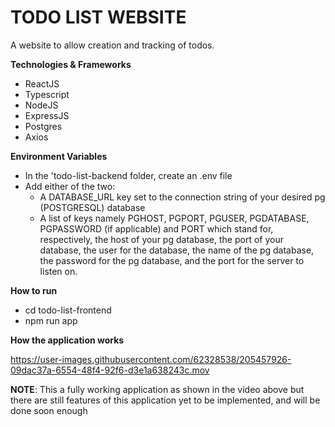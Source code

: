 # TODO LIST WEBSITE

A website to allow creation and tracking of todos.

**Technologies & Frameworks**

- ReactJS
- Typescript
- NodeJS
- ExpressJS
- Postgres
- Axios

**Environment Variables**
- In the 'todo-list-backend folder, create an .env file
- Add either of the two:
    - A DATABASE_URL key set to the connection string of your desired pg (POSTGRESQL) database
    - A list of keys namely PGHOST, PGPORT, PGUSER, PGDATABASE, PGPASSWORD (if applicable) and PORT which stand for, respectively, the host of your pg database, the port of your database, the user for the database, the name of the pg database, the password for the pg database, and the port for the server to listen on.

**How to run**
- cd todo-list-frontend
- npm run app


**How the application works**

https://user-images.githubusercontent.com/62328538/205457926-09dac37a-6554-48f4-92f6-d3e1a638243c.mov



**NOTE**: This a fully working application as shown in the video above but there are still features of this application yet to be implemented, and will be done soon enough
